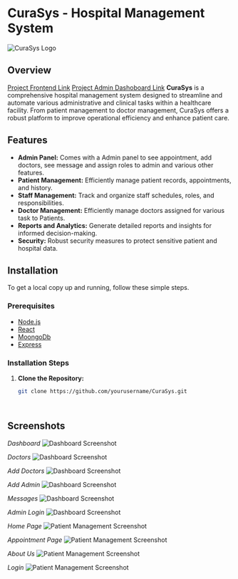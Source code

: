 # CuraSys - Hospital Management System

![CuraSys Logo](https://i.ibb.co/SJXHk32/logo2.png)

## Overview
[Project Frontend Link](https://curasys.netlify.app/)
[Project Admin Dashoboard Link](https://curasys-admin.netlify.app/)
**CuraSys** is a comprehensive hospital management system designed to streamline and automate various administrative and clinical tasks within a healthcare facility. From patient management to doctor management, CuraSys offers a robust platform to improve operational efficiency and enhance patient care.

## Features
- **Admin Panel:** Comes with a Admin panel to see appointment, add doctors, see message and assign roles to admin and various other features.
- **Patient Management:** Efficiently manage patient records, appointments, and history.
- **Staff Management:** Track and organize staff schedules, roles, and responsibilities.
- **Doctor Management:** Efficiently manage doctors assigned for various task to Patients.
- **Reports and Analytics:** Generate detailed reports and insights for informed decision-making.
- **Security:** Robust security measures to protect sensitive patient and hospital data.



## Installation

To get a local copy up and running, follow these simple steps.

### Prerequisites

- [Node.js](https://nodejs.org/en/)
- [React](https://react.dev/)
- [MoongoDb](https://www.mongodb.com/)
- [Express](https://expressjs.com/)

### Installation Steps

1. **Clone the Repository:**
   ```sh
   git clone https://github.com/yourusername/CuraSys.git




## Screenshots

*Dashboard*
![Dashboard Screenshot](https://snipboard.io/i9ldF8.jpg)

*Doctors*
![Dashboard Screenshot](https://snipboard.io/HX9cBm.jpg)

*Add Doctors*
![Dashboard Screenshot](https://snipboard.io/Si0k9A.jpg)

*Add Admin*
![Dashboard Screenshot](https://snipboard.io/CVk6FU.jpg)

*Messages*
![Dashboard Screenshot](https://snipboard.io/ZoJnUr.jpg)

*Admin Login*
![Dashboard Screenshot](https://snipboard.io/08lto4.jpg)

*Home Page*
![Patient Management Screenshot](https://snipboard.io/Thtn7B.jpg)

*Appointment Page*
![Patient Management Screenshot](https://snipboard.io/BKvLCN.jpg)

*About Us*
![Patient Management Screenshot](https://snipboard.io/erPaJ2.jpg)

*Login*
![Patient Management Screenshot](https://snipboard.io/59oCHG.jpg)

